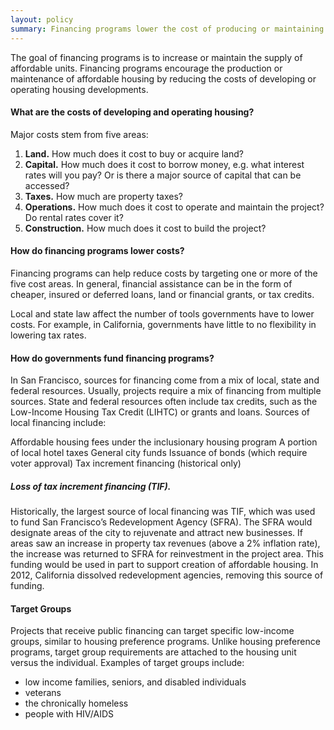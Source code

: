 ```yaml
---
layout: policy
summary: Financing programs lower the cost of producing or maintaining housing developments. In exchange for financial assistance, developers create or maintain affordable units.
---
```

The goal of financing programs is to increase or maintain the supply of affordable units. Financing programs encourage the production or maintenance of affordable housing by reducing the costs of developing or operating housing developments.

#### What are the costs of developing and operating housing?

Major costs stem from five areas:

1. **Land.** How much does it cost to buy or acquire land?
2. **Capital.** How much does it cost to borrow money, e.g. what interest rates will you pay? Or is there a major source of capital that can be accessed?
3. **Taxes.** How much are property taxes?
4. **Operations.** How much does it cost to operate and maintain the project? Do rental rates cover it?
5. **Construction.** How much does it cost to build the project?

#### How do financing programs lower costs?

Financing programs can help reduce costs by targeting one or more of the five cost areas. In general, financial assistance can be in the form of cheaper, insured or deferred loans, land or financial grants, or tax credits.

Local and state law affect the number of tools governments have to lower costs. For example, in California, governments have little to no flexibility in lowering tax rates.

#### How do governments fund financing programs?

In San Francisco, sources for financing come from a mix of local, state and federal resources. Usually, projects require a mix of financing from multiple sources. State and federal resources often include tax credits, such as the Low-Income Housing Tax Credit (LIHTC) or grants and loans. Sources of local financing include:

Affordable housing fees under the inclusionary housing program
A portion of local hotel taxes
General city funds
Issuance of bonds (which require voter approval)
Tax increment financing (historical only)

##### Loss of tax increment financing (TIF).

Historically, the largest source of local financing was TIF, which was used to fund San Francisco’s Redevelopment Agency (SFRA). The SFRA would designate areas of the city to rejuvenate and attract new businesses. If areas saw an increase in property tax revenues (above a 2% inflation rate), the increase was returned to SFRA for reinvestment in the project area. This funding would be used in part to support creation of affordable housing. In 2012, California dissolved redevelopment agencies, removing this source of funding.

#### Target Groups

Projects that receive public financing can target specific low-income groups, similar to housing preference programs<insert link>. Unlike housing preference programs, target group requirements are attached to the housing unit versus the individual. Examples of target groups include:

- low income families, seniors, and disabled individuals
- veterans
- the chronically homeless
- people with HIV/AIDS